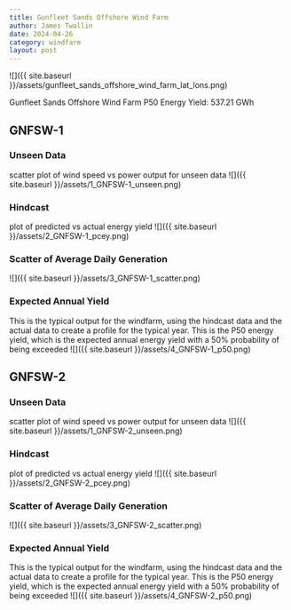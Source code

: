 ```yaml
---
title: Gunfleet Sands Offshore Wind Farm
author: James Twallin
date: 2024-04-26
category: windfarm
layout: post
---
```

![]({{ site.baseurl }}/assets/gunfleet_sands_offshore_wind_farm_lat_lons.png)

Gunfleet Sands Offshore Wind Farm P50 Energy Yield: 537.21 GWh

GNFSW-1
-------------
### Unseen Data 
scatter plot of wind speed vs power output for unseen data
![]({{ site.baseurl }}/assets/1_GNFSW-1_unseen.png)
### Hindcast 
plot of predicted vs actual energy yield
![]({{ site.baseurl }}/assets/2_GNFSW-1_pcey.png)
### Scatter of Average Daily Generation 

![]({{ site.baseurl }}/assets/3_GNFSW-1_scatter.png)
### Expected Annual Yield 
This is the typical output for the windfarm, using the hindcast data and the actual data to create a profile for the typical year. This is the P50 energy yield, which is the expected annual energy yield with a 50% probability of being exceeded
![]({{ site.baseurl }}/assets/4_GNFSW-1_p50.png)

GNFSW-2
-------------
### Unseen Data 
scatter plot of wind speed vs power output for unseen data
![]({{ site.baseurl }}/assets/1_GNFSW-2_unseen.png)
### Hindcast 
plot of predicted vs actual energy yield
![]({{ site.baseurl }}/assets/2_GNFSW-2_pcey.png)
### Scatter of Average Daily Generation 

![]({{ site.baseurl }}/assets/3_GNFSW-2_scatter.png)
### Expected Annual Yield 
This is the typical output for the windfarm, using the hindcast data and the actual data to create a profile for the typical year. This is the P50 energy yield, which is the expected annual energy yield with a 50% probability of being exceeded
![]({{ site.baseurl }}/assets/4_GNFSW-2_p50.png)

